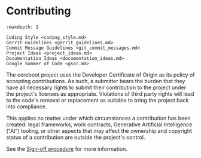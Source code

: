 # Contributing

```{toctree}
:maxdepth: 1

Coding Style <coding_style.md>
Gerrit Guidelines <gerrit_guidelines.md>
Commit Message Guidelines <git_commit_messages.md>
Project Ideas <project_ideas.md>
Documentation Ideas <documentation_ideas.md>
Google Summer of Code <gsoc.md>
```

The coreboot project uses the Developer Certificate of Origin as its
policy of accepting contributions. As such, a submitter bears the burden
that they have all necessary rights to submit their contribution to the
project under the project's licenses as appropriate. Violations of third
party rights will lead to the code's removal or replacement as suitable
to bring the project back into compliance.

This applies no matter under which circumstances a contribution has been
created: legal frameworks, work contracts, Generative Artificial
Intelligence ("AI") tooling, or other aspects that may affect the
ownership and copyright status of a contribution are outside the
project's control.

See the [Sign-off procedure] for more information.

[Sign-off procedure]: gerrit_guidelines.md#sign-off-procedure
